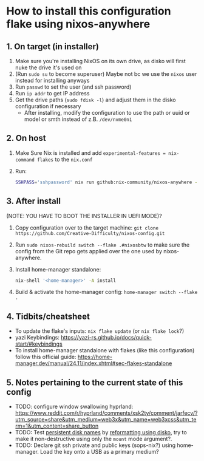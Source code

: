 # How to install this configuration flake using nixos-anywhere

## 1. On target (in installer)

1. Make sure you're installing NixOS on its own drive, as disko will first nuke the drive it's used on
2. (Run `sudo su` to become superuser) Maybe not bc we use the `nixos` user instead for installing anyways
3. Run `passwd` to set the user (and ssh password)
4. Run `ip addr` to get IP address
5. Get the drive paths (`sudo fdisk -l`) and adjust them in the disko configuration if necessary
    - After installing, modify the configuration to use the path or uuid or model or smth instead of z.B. `/dev/nvme0n1`

## 2. On host

1. Make Sure Nix is installed and add `experimental-features = nix-command flakes` to the `nix.conf`
2. Run:

    ```bash
    SSHPASS='sshpassword' nix run github:nix-community/nixos-anywhere -- --generate-hardware-config nixos-generate-config ./hosts/nixosbtw/hardware-configuration.nix --flake '.#nixosbtw' --env-password 'sshpassword' --build-on remote --target-host nixos@192.168.0.100
    ```

## 3. After install

(NOTE: YOU HAVE TO BOOT THE INSTALLER IN UEFI MODE)?

1. Copy configuration over to the target machine: `git clone https://github.com/Creative-Difficulty/nixos-config.git`
2. Run `sudo nixos-rebuild switch --flake .#nixosbtw` to make sure the config from the Git repo gets applied over the one used by nixos-anywhere.
3. Install home-manager standalone:

    ```bash
    nix-shell '<home-manager>' -A install
    ```

4. Build & activate the home-manager config: `home-manager switch --flake .`


## 4. Tidbits/cheatsheet
- To update the flake's inputs: `nix flake update` (or `nix flake lock`?)
- yazi Keybindings: <https://yazi-rs.github.io/docs/quick-start/#keybindings>
- To install home-manager standalone with flakes (like this configuration) follow this official guide: <https://home-manager.dev/manual/24.11/index.xhtml#sec-flakes-standalone>
## 5. Notes pertaining to the current state of this config

- TODO: configure window swallowing hyprland: <https://www.reddit.com/r/hyprland/comments/xsk2ty/comment/jarfecv/?utm_source=share&utm_medium=web3x&utm_name=web3xcss&utm_term=1&utm_content=share_button>
- TODO: Test [persistent disk names](https://wiki.archlinux.org/title/Persistent_block_device_naming#:~:text=the%20mkswap%20utility.-,by%2Did%20and%20by%2Dpath,-by%2Did) by [reformatting using disko](https://github.com/nix-community/disko/blob/master/docs/quickstart.md#step-6-run-disko-to-partition-format-and-mount-your-disks), try to make it non-destructive using only the `mount` mode argument?.
- TODO: Declare git ssh private and public keys (sops-nix?) using home-manager. Load the key onto a USB as a primary medium?
